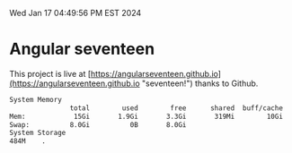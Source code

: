 Wed Jan 17 04:49:56 PM EST 2024

# Angular seventeen


This project is live at [https://angularseventeen.github.io](https://angularseventeen.github.io "seventeen!") thanks to Github.

```bash
System Memory
               total        used        free      shared  buff/cache   available
Mem:            15Gi       1.9Gi       3.3Gi       319Mi        10Gi        13Gi
Swap:          8.0Gi          0B       8.0Gi
System Storage
484M	.

